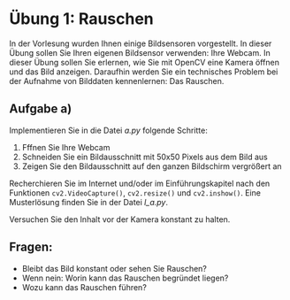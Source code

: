 # Übung 1: Rauschen

In der Vorlesung wurden Ihnen einige Bildsensoren vorgestellt. In dieser Übung sollen Sie Ihren eigenen Bildsensor verwenden:
Ihre Webcam. In dieser Übung sollen Sie erlernen, wie Sie mit OpenCV eine Kamera öffnen und das Bild anzeigen.
Daraufhin werden Sie ein technisches Problem bei der Aufnahme von Bilddaten kennenlernen: Das Rauschen.

## Aufgabe a)
Implementieren Sie in die Datei *a.py* folgende Schritte:
1. Fffnen Sie Ihre Webcam
2. Schneiden Sie ein Bildausschnitt mit 50x50 Pixels aus dem Bild aus
3. Zeigen Sie den Bildausschnitt auf den ganzen Bildschirm vergrößert an

Recherchieren Sie im Internet und/oder im Einführungskapitel nach den Funktionen `cv2.VideoCapture()`, `cv2.resize()` 
und `cv2.inshow()`. Eine Musterlösung finden Sie in der Datei *l_a.py*.

Versuchen Sie den Inhalt vor der Kamera konstant zu halten. 

## Fragen:
- Bleibt das Bild konstant oder sehen Sie Rauschen?
- Wenn nein: Worin kann das Rauschen begründet liegen?
- Wozu kann das Rauschen führen?